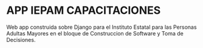 # APP IEPAM CAPACITACIONES
Web app construida sobre Django para el Instituto Estatal para las Personas Adultas Mayores en el bloque de Construccion de Software y Toma de Decisiones.
